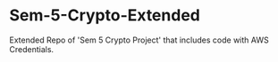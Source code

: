 # Sem-5-Crypto-Extended
Extended Repo of 'Sem 5 Crypto Project' that includes code with AWS Credentials.
